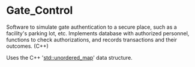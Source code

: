 # Gate_Control
Software to simulate gate authentication to a secure place, such as a facility's parking lot, etc. Implements database with authorized personnel, functions to check authorizations, and records transactions and their outcomes. (C++)

Uses the C++ '<std::unordered_map>' data structure.
